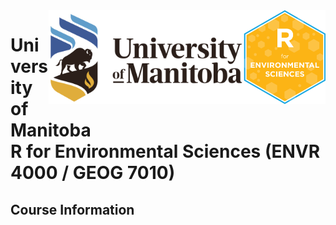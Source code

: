 <img src="img/R_for_EnvSci.png" alt="blogdown logo" align="right" height="150pm"/> 
<img src="img/UM_Logo_HORZ_CMYK.png" alt="blogdown logo" align="right" height="150pm"/> 


# University of Manitoba </br> R for Environmental Sciences (ENVR 4000 / GEOG 7010)
## Course Information

